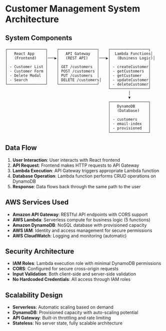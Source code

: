 # Customer Management System Architecture

## System Components

```
┌─────────────────┐    ┌─────────────────┐    ┌─────────────────┐
│   React App     │    │   API Gateway   │    │  Lambda Functions│
│   (Frontend)    │───▶│   (REST API)    │───▶│   (Business Logic)│
│                 │    │                 │    │                 │
│ - Customer List │    │ GET /customers  │    │ - createCustomer│
│ - Customer Form │    │ POST /customers │    │ - getCustomers  │
│ - Delete Modal  │    │ PUT /customers  │    │ - getCustomer   │
│ - Search        │    │ DELETE /customers│   │ - updateCustomer│
└─────────────────┘    └─────────────────┘    │ - deleteCustomer│
                                              └─────────────────┘
                                                       │
                                                       ▼
                                              ┌─────────────────┐
                                              │   DynamoDB      │
                                              │   (Database)    │
                                              │                 │
                                              │ - customers     │
                                              │ - email-index   │
                                              │ - provisioned   │
                                              └─────────────────┘
```

## Data Flow

1. **User Interaction**: User interacts with React frontend
2. **API Request**: Frontend makes HTTP requests to API Gateway
3. **Lambda Execution**: API Gateway triggers appropriate Lambda function
4. **Database Operation**: Lambda function performs CRUD operations on DynamoDB
5. **Response**: Data flows back through the same path to the user

## AWS Services Used

- **Amazon API Gateway**: RESTful API endpoints with CORS support
- **AWS Lambda**: Serverless compute for business logic (5 functions)
- **Amazon DynamoDB**: NoSQL database with provisioned capacity
- **AWS IAM**: Identity and access management for secure permissions
- **AWS CloudWatch**: Logging and monitoring (automatic)

## Security Architecture

- **IAM Roles**: Lambda execution role with minimal DynamoDB permissions
- **CORS**: Configured for secure cross-origin requests
- **Input Validation**: Both client-side and server-side validation
- **No Hardcoded Credentials**: All access through IAM roles

## Scalability Design

- **Serverless**: Automatic scaling based on demand
- **DynamoDB**: Provisioned capacity with auto-scaling potential
- **API Gateway**: Built-in throttling and rate limiting
- **Stateless**: No server state, fully scalable architecture
